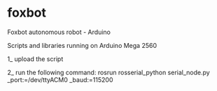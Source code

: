 # foxbot
Foxbot autonomous robot - Arduino

Scripts and libraries running on Arduino Mega 2560

1_ upload the script

2_ run the following command:
  rosrun rosserial_python serial_node.py _port:=/dev/ttyACM0 _baud:=115200
  
